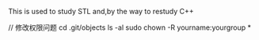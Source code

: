 This is used to study STL
and,by the way to restudy C++


// 修改权限问题
cd .git/objects
ls -al
sudo chown -R yourname:yourgroup *